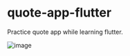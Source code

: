 # quote-app-flutter
Practice quote app while learning flutter.

![image](https://github.com/MRNOONE333/quote-app-flutter/assets/104716575/08c1394b-9648-44b6-810d-63b29fe50585)
